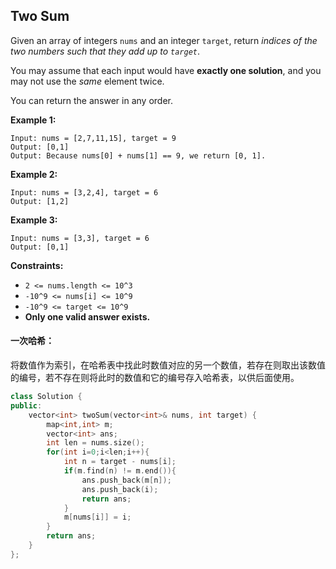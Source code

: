 ## Two Sum

Given an array of integers `nums` and an integer `target`, return *indices of the two numbers such that they add up to `target`*.

You may assume that each input would have **exactly one solution**, and you may not use the *same* element twice.

You can return the answer in any order.

**Example 1:**

```
Input: nums = [2,7,11,15], target = 9
Output: [0,1]
Output: Because nums[0] + nums[1] == 9, we return [0, 1].
```

**Example 2:**

```
Input: nums = [3,2,4], target = 6
Output: [1,2]
```

**Example 3:**

```
Input: nums = [3,3], target = 6
Output: [0,1]
```

**Constraints:**

- `2 <= nums.length <= 10^3`
- `-10^9 <= nums[i] <= 10^9`
- `-10^9 <= target <= 10^9`
- **Only one valid answer exists.**

#### 一次哈希：

​		将数值作为索引，在哈希表中找此时数值对应的另一个数值，若存在则取出该数值的编号，若不存在则将此时的数值和它的编号存入哈希表，以供后面使用。

```c++
class Solution {
public:
    vector<int> twoSum(vector<int>& nums, int target) {
        map<int,int> m;
        vector<int> ans;
        int len = nums.size();
        for(int i=0;i<len;i++){
            int n = target - nums[i];
            if(m.find(n) != m.end()){
                ans.push_back(m[n]);
                ans.push_back(i);
                return ans;
            }
            m[nums[i]] = i;
        }
        return ans;
    }
};
```

